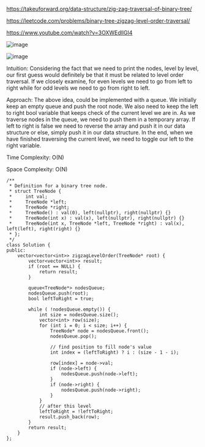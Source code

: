 https://takeuforward.org/data-structure/zig-zag-traversal-of-binary-tree/

https://leetcode.com/problems/binary-tree-zigzag-level-order-traversal/

https://www.youtube.com/watch?v=3OXWEdlIGl4

![image](https://user-images.githubusercontent.com/53824950/158321024-9702f442-dbd4-4f92-8752-cef5a1a0df05.png)


![image](https://user-images.githubusercontent.com/53824950/158321099-aebb30e2-d0c2-4ecf-a4ab-36fb8b513f83.png)

Intuition: Considering the fact that we need to print the nodes, level by level, our first guess would definitely be that it must be related to level order traversal. If we closely examine, for even levels we need to go from left to right while for odd levels we need to go from right to left. 

Approach: The above idea, could be implemented with a queue. We initially keep an empty queue and push the root node. We also need to keep the left to right bool variable that keeps check of the current level we are in. As we traverse nodes in the queue, we need to push them in a temporary array. If left to right is false we need to reverse the array and push it in our data structure or else, simply push it in our data structure. In the end, when we have finished traversing the current level, we need to toggle our left to the right variable.

Time Complexity: O(N)   

Space Complexity: O(N)

```
/**
 * Definition for a binary tree node.
 * struct TreeNode {
 *     int val;
 *     TreeNode *left;
 *     TreeNode *right;
 *     TreeNode() : val(0), left(nullptr), right(nullptr) {}
 *     TreeNode(int x) : val(x), left(nullptr), right(nullptr) {}
 *     TreeNode(int x, TreeNode *left, TreeNode *right) : val(x), left(left), right(right) {}
 * };
 */
class Solution {
public:
    vector<vector<int>> zigzagLevelOrder(TreeNode* root) {
        vector<vector<int>> result;
        if (root == NULL) {
            return result;
        }

        queue<TreeNode*> nodesQueue;
        nodesQueue.push(root);
        bool leftToRight = true;

        while ( !nodesQueue.empty()) {
            int size = nodesQueue.size();
            vector<int> row(size);
            for (int i = 0; i < size; i++) {
                TreeNode* node = nodesQueue.front();
                nodesQueue.pop();

                // find position to fill node's value
                int index = (leftToRight) ? i : (size - 1 - i);

                row[index] = node->val;
                if (node->left) {
                    nodesQueue.push(node->left);
                }
                if (node->right) {
                    nodesQueue.push(node->right);
                }
            }
            // after this level
            leftToRight = !leftToRight;
            result.push_back(row);
        }
        return result;
    }
};
```
